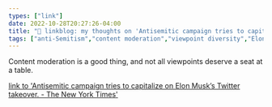```yaml
---
types: ["link"]
date: 2022-10-28T20:27:26-04:00
title: "🔗 linkblog: my thoughts on 'Antisemitic campaign tries to capitalize on Elon Musk’s Twitter takeover. - The New York Times'"
tags: ["anti-Semitism","content moderation","viewpoint diversity","Elon Musk","Twitter"]
---
```

Content moderation is a good thing, and not all viewpoints deserve a seat at a table.
 

[link to 'Antisemitic campaign tries to capitalize on Elon Musk’s Twitter takeover. - The New York Times'](https://www.nytimes.com/2022/10/28/technology/musk-twitter-antisemitism.html)
